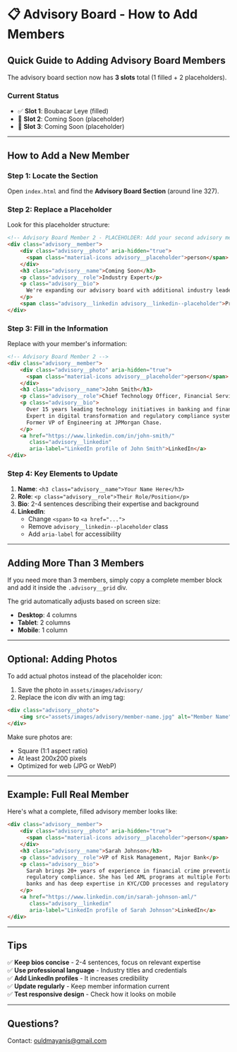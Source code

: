 # 📋 Advisory Board - How to Add Members

## Quick Guide to Adding Advisory Board Members

The advisory board section now has **3 slots** total (1 filled + 2 placeholders).

### Current Status
- ✅ **Slot 1**: Boubacar Leye (filled)
- 🔄 **Slot 2**: Coming Soon (placeholder)
- 🔄 **Slot 3**: Coming Soon (placeholder)

---

## How to Add a New Member

### Step 1: Locate the Section
Open `index.html` and find the **Advisory Board Section** (around line 327).

### Step 2: Replace a Placeholder
Look for this placeholder structure:

```html
<!-- Advisory Board Member 2 - PLACEHOLDER: Add your second advisory member here -->
<div class="advisory__member">
    <div class="advisory__photo" aria-hidden="true">        
      <span class="material-icons advisory__placeholder">person</span>                                                                      
    </div>
    <h3 class="advisory__name">Coming Soon</h3>
    <p class="advisory__role">Industry Expert</p>                            
    <p class="advisory__bio">
      We're expanding our advisory board with additional industry leaders...
    </p>
    <span class="advisory__linkedin advisory__linkedin--placeholder">Profile Coming Soon</span>                                                                     
</div>
```

### Step 3: Fill in the Information
Replace with your member's information:

```html
<!-- Advisory Board Member 2 -->
<div class="advisory__member">
    <div class="advisory__photo" aria-hidden="true">        
      <span class="material-icons advisory__placeholder">person</span>                                                                      
    </div>
    <h3 class="advisory__name">John Smith</h3>
    <p class="advisory__role">Chief Technology Officer, Financial Services Inc.</p>                            
    <p class="advisory__bio">
      Over 15 years leading technology initiatives in banking and financial services.
      Expert in digital transformation and regulatory compliance systems.
      Former VP of Engineering at JPMorgan Chase.
    </p>
    <a href="https://www.linkedin.com/in/john-smith/" 
       class="advisory__linkedin" 
       aria-label="LinkedIn profile of John Smith">LinkedIn</a>                                                                     
</div>
```

### Step 4: Key Elements to Update

1. **Name**: `<h3 class="advisory__name">Your Name Here</h3>`
2. **Role**: `<p class="advisory__role">Their Role/Position</p>`
3. **Bio**: 2-4 sentences describing their expertise and background
4. **LinkedIn**: 
   - Change `<span>` to `<a href="...">`
   - Remove `advisory__linkedin--placeholder` class
   - Add `aria-label` for accessibility

---

## Adding More Than 3 Members

If you need more than 3 members, simply copy a complete member block and add it inside the `.advisory__grid` div.

The grid automatically adjusts based on screen size:
- **Desktop**: 4 columns
- **Tablet**: 2 columns  
- **Mobile**: 1 column

---

## Optional: Adding Photos

To add actual photos instead of the placeholder icon:

1. Save the photo in `assets/images/advisory/`
2. Replace the icon div with an img tag:

```html
<div class="advisory__photo">
    <img src="assets/images/advisory/member-name.jpg" alt="Member Name">
</div>
```

Make sure photos are:
- Square (1:1 aspect ratio)
- At least 200x200 pixels
- Optimized for web (JPG or WebP)

---

## Example: Full Real Member

Here's what a complete, filled advisory member looks like:

```html
<div class="advisory__member">
    <div class="advisory__photo" aria-hidden="true">        
      <span class="material-icons advisory__placeholder">person</span>                                                                      
    </div>
    <h3 class="advisory__name">Sarah Johnson</h3>
    <p class="advisory__role">VP of Risk Management, Major Bank</p>                            
    <p class="advisory__bio">
      Sarah brings 20+ years of experience in financial crime prevention and 
      regulatory compliance. She has led AML programs at multiple Fortune 500 
      banks and has deep expertise in KYC/CDD processes and regulatory reporting.
    </p>
    <a href="https://www.linkedin.com/in/sarah-johnson-aml/" 
       class="advisory__linkedin" 
       aria-label="LinkedIn profile of Sarah Johnson">LinkedIn</a>                                                                     
</div>
```

---

## Tips

✅ **Keep bios concise** - 2-4 sentences, focus on relevant expertise  
✅ **Use professional language** - Industry titles and credentials  
✅ **Add LinkedIn profiles** - It increases credibility  
✅ **Update regularly** - Keep member information current  
✅ **Test responsive design** - Check how it looks on mobile  

---

## Questions?

Contact: ouldmayanis@gmail.com
